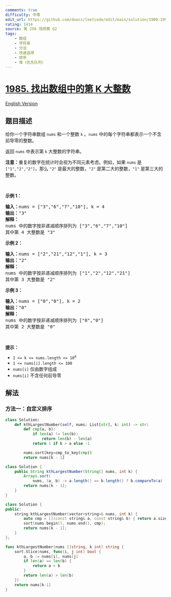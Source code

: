 ```yaml
---
comments: true
difficulty: 中等
edit_url: https://github.com/doocs/leetcode/edit/main/solution/1900-1999/1985.Find%20the%20Kth%20Largest%20Integer%20in%20the%20Array/README.md
rating: 1414
source: 第 256 场周赛 Q2
tags:
    - 数组
    - 字符串
    - 分治
    - 快速选择
    - 排序
    - 堆（优先队列）
---
```


<!-- problem:start -->

# [1985. 找出数组中的第 K 大整数](https://leetcode.cn/problems/find-the-kth-largest-integer-in-the-array)

[English Version](/solution/1900-1999/1985.Find%20the%20Kth%20Largest%20Integer%20in%20the%20Array/README_EN.md)

## 题目描述

<!-- description:start -->

<p>给你一个字符串数组 <code>nums</code> 和一个整数 <code>k</code> 。<code>nums</code> 中的每个字符串都表示一个不含前导零的整数。</p>

<p>返回 <code>nums</code> 中表示第 <code>k</code> 大整数的字符串。</p>

<p><strong>注意：</strong>重复的数字在统计时会视为不同元素考虑。例如，如果 <code>nums</code> 是 <code>["1","2","2"]</code>，那么 <code>"2"</code> 是最大的整数，<code>"2"</code> 是第二大的整数，<code>"1"</code> 是第三大的整数。</p>

<p>&nbsp;</p>

<p><strong>示例 1：</strong></p>

<pre>
<strong>输入：</strong>nums = ["3","6","7","10"], k = 4
<strong>输出：</strong>"3"
<strong>解释：</strong>
nums 中的数字按非递减顺序排列为 ["3","6","7","10"]
其中第 4 大整数是 "3"
</pre>

<p><strong>示例 2：</strong></p>

<pre>
<strong>输入：</strong>nums = ["2","21","12","1"], k = 3
<strong>输出：</strong>"2"
<strong>解释：</strong>
nums 中的数字按非递减顺序排列为 ["1","2","12","21"]
其中第 3 大整数是 "2"
</pre>

<p><strong>示例 3：</strong></p>

<pre>
<strong>输入：</strong>nums = ["0","0"], k = 2
<strong>输出：</strong>"0"
<strong>解释：</strong>
nums 中的数字按非递减顺序排列为 ["0","0"]
其中第 2 大整数是 "0"
</pre>

<p>&nbsp;</p>

<p><strong>提示：</strong></p>

<ul>
	<li><code>1 &lt;= k &lt;= nums.length &lt;= 10<sup>4</sup></code></li>
	<li><code>1 &lt;= nums[i].length &lt;= 100</code></li>
	<li><code>nums[i]</code> 仅由数字组成</li>
	<li><code>nums[i]</code> 不含任何前导零</li>
</ul>

<!-- description:end -->

## 解法

<!-- solution:start -->

### 方法一：自定义排序

<!-- tabs:start -->

```python
class Solution:
    def kthLargestNumber(self, nums: List[str], k: int) -> str:
        def cmp(a, b):
            if len(a) != len(b):
                return len(b) - len(a)
            return 1 if b > a else -1

        nums.sort(key=cmp_to_key(cmp))
        return nums[k - 1]
```

```java
class Solution {
    public String kthLargestNumber(String[] nums, int k) {
        Arrays.sort(
            nums, (a, b) -> a.length() == b.length() ? b.compareTo(a) : b.length() - a.length());
        return nums[k - 1];
    }
}
```

```cpp
class Solution {
public:
    string kthLargestNumber(vector<string>& nums, int k) {
        auto cmp = [](const string& a, const string& b) { return a.size() == b.size() ? a > b : a.size() > b.size(); };
        sort(nums.begin(), nums.end(), cmp);
        return nums[k - 1];
    }
};
```

```go
func kthLargestNumber(nums []string, k int) string {
	sort.Slice(nums, func(i, j int) bool {
		a, b := nums[i], nums[j]
		if len(a) == len(b) {
			return a > b
		}
		return len(a) > len(b)
	})
	return nums[k-1]
}
```

<!-- tabs:end -->

<!-- solution:end -->

<!-- problem:end -->
